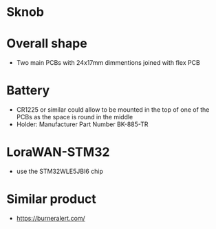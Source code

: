 # Sknob


# Overall shape
- Two main PCBs with 24x17mm dimmentions joined with flex PCB

# Battery
- CR1225 or similar could allow to be mounted in the top of one of the PCBs as the space is round in the middle
- Holder: Manufacturer Part Number 	BK-885-TR 

# LoraWAN-STM32
- use the STM32WLE5JBI6 chip 

# Similar product
- https://burneralert.com/
